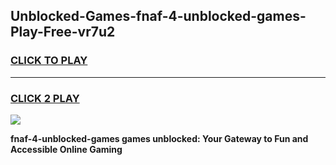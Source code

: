 
## Unblocked-Games-fnaf-4-unblocked-games-Play-Free-vr7u2
<h3>
<a href="https://premium76.site?title=fnaf-4-unblocked-games&ref=21A">CLICK TO PLAY</a></h3>
<hr>

<h3>
<a href="https://premium76.site?title=fnaf-4-unblocked-games&ref=21A">CLICK 2 PLAY</a>
  
</h3>

<a href="https://premium76.site?title=fnaf-4-unblocked-games&ref=21A"><img src="https://clearcache.store/games.png"></a>


**fnaf-4-unblocked-games games unblocked: Your Gateway to Fun and Accessible Online Gaming**
